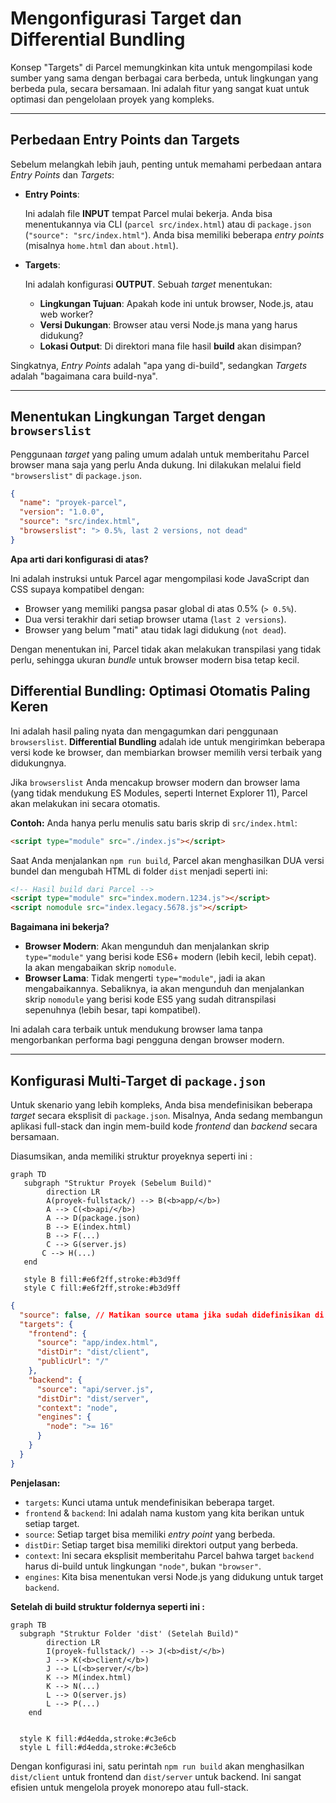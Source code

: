 # Mengonfigurasi Target dan Differential Bundling

Konsep "Targets" di Parcel memungkinkan kita untuk mengompilasi kode sumber yang sama dengan berbagai cara berbeda, untuk lingkungan yang berbeda pula, secara bersamaan. Ini adalah fitur yang sangat kuat untuk optimasi dan pengelolaan proyek yang kompleks.

---

## Perbedaan Entry Points dan Targets

Sebelum melangkah lebih jauh, penting untuk memahami perbedaan antara _Entry Points_ dan _Targets_:

- **Entry Points**:

  Ini adalah file **INPUT** tempat Parcel mulai bekerja. Anda bisa menentukannya via CLI (`parcel src/index.html`) atau di `package.json` (`"source": "src/index.html"`). Anda bisa memiliki beberapa _entry points_ (misalnya `home.html` dan `about.html`).

- **Targets**:

  Ini adalah konfigurasi **OUTPUT**. Sebuah _target_ menentukan:

  - **Lingkungan Tujuan**: Apakah kode ini untuk browser, Node.js, atau web worker?
  - **Versi Dukungan**: Browser atau versi Node.js mana yang harus didukung?
  - **Lokasi Output**: Di direktori mana file hasil **build** akan disimpan?

Singkatnya, _Entry Points_ adalah "apa yang di-build", sedangkan _Targets_ adalah "bagaimana cara build-nya".

---

## Menentukan Lingkungan Target dengan `browserslist`

Penggunaan _target_ yang paling umum adalah untuk memberitahu Parcel browser mana saja yang perlu Anda dukung. Ini dilakukan melalui field `"browserslist"` di `package.json`.

```json title="package.json"
{
  "name": "proyek-parcel",
  "version": "1.0.0",
  "source": "src/index.html",
  "browserslist": "> 0.5%, last 2 versions, not dead"
}
```

**Apa arti dari konfigurasi di atas?**

Ini adalah instruksi untuk Parcel agar mengompilasi kode JavaScript dan CSS supaya kompatibel dengan:

- Browser yang memiliki pangsa pasar global di atas 0.5% (`> 0.5%`).
- Dua versi terakhir dari setiap browser utama (`last 2 versions`).
- Browser yang belum "mati" atau tidak lagi didukung (`not dead`).

Dengan menentukan ini, Parcel tidak akan melakukan transpilasi yang tidak perlu, sehingga ukuran _bundle_ untuk browser modern bisa tetap kecil.

## Differential Bundling: Optimasi Otomatis Paling Keren

Ini adalah hasil paling nyata dan mengagumkan dari penggunaan `browserslist`. **Differential Bundling** adalah ide untuk mengirimkan beberapa versi kode ke browser, dan membiarkan browser memilih versi terbaik yang didukungnya.

Jika `browserslist` Anda mencakup browser modern dan browser lama (yang tidak mendukung ES Modules, seperti Internet Explorer 11), Parcel akan melakukan ini secara otomatis.

**Contoh:**
Anda hanya perlu menulis satu baris skrip di `src/index.html`:

```html
<script type="module" src="./index.js"></script>
```

Saat Anda menjalankan `npm run build`, Parcel akan menghasilkan DUA versi bundel dan mengubah HTML di folder `dist` menjadi seperti ini:

```html
<!-- Hasil build dari Parcel -->
<script type="module" src="index.modern.1234.js"></script>
<script nomodule src="index.legacy.5678.js"></script>
```

**Bagaimana ini bekerja?**

- **Browser Modern**: Akan mengunduh dan menjalankan skrip `type="module"` yang berisi kode ES6+ modern (lebih kecil, lebih cepat). Ia akan mengabaikan skrip `nomodule`.
- **Browser Lama**: Tidak mengerti `type="module"`, jadi ia akan mengabaikannya. Sebaliknya, ia akan mengunduh dan menjalankan skrip `nomodule` yang berisi kode ES5 yang sudah ditranspilasi sepenuhnya (lebih besar, tapi kompatibel).

Ini adalah cara terbaik untuk mendukung browser lama tanpa mengorbankan performa bagi pengguna dengan browser modern.

---

## Konfigurasi Multi-Target di `package.json`

Untuk skenario yang lebih kompleks, Anda bisa mendefinisikan beberapa _target_ secara eksplisit di `package.json`. Misalnya, Anda sedang membangun aplikasi full-stack dan ingin mem-build kode _frontend_ dan _backend_ secara bersamaan.

Diasumsikan, anda memiliki struktur proyeknya seperti ini :

```mermaid
graph TD
   subgraph "Struktur Proyek (Sebelum Build)"
        direction LR
        A(proyek-fullstack/) --> B(<b>app/</b>)
        A --> C(<b>api/</b>)
        A --> D(package.json)
        B --> E(index.html)
        B --> F(...)
        C --> G(server.js)
       C --> H(...)
   end

   style B fill:#e6f2ff,stroke:#b3d9ff
   style C fill:#e6f2ff,stroke:#b3d9ff
```

```json title="package.json"
{
  "source": false, // Matikan source utama jika sudah didefinisikan di dalam target
  "targets": {
    "frontend": {
      "source": "app/index.html",
      "distDir": "dist/client",
      "publicUrl": "/"
    },
    "backend": {
      "source": "api/server.js",
      "distDir": "dist/server",
      "context": "node",
      "engines": {
        "node": ">= 16"
      }
    }
  }
}
```

**Penjelasan:**

- `targets`: Kunci utama untuk mendefinisikan beberapa target.
- `frontend` & `backend`: Ini adalah nama kustom yang kita berikan untuk setiap target.
- `source`: Setiap target bisa memiliki _entry point_ yang berbeda.
- `distDir`: Setiap target bisa memiliki direktori output yang berbeda.
- `context`: Ini secara eksplisit memberitahu Parcel bahwa target `backend` harus di-build untuk lingkungan `"node"`, bukan `"browser"`.
- `engines`: Kita bisa menentukan versi Node.js yang didukung untuk target `backend`.

**Setelah di build struktur foldernya seperti ini :**

```mermaid
graph TB
  subgraph "Struktur Folder 'dist' (Setelah Build)"
        direction LR
        I(proyek-fullstack/) --> J(<b>dist/</b>)
        J --> K(<b>client/</b>)
        J --> L(<b>server/</b>)
        K --> M(index.html)
        K --> N(...)
        L --> O(server.js)
        L --> P(...)
    end


  style K fill:#d4edda,stroke:#c3e6cb
  style L fill:#d4edda,stroke:#c3e6cb
```

Dengan konfigurasi ini, satu perintah `npm run build` akan menghasilkan `dist/client` untuk frontend dan `dist/server` untuk backend. Ini sangat efisien untuk mengelola proyek monorepo atau full-stack.
